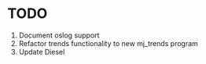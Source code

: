 # TODO

1. Document oslog support
1. Refactor trends functionality to new mj_trends program
1. Update Diesel
